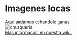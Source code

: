 # Imagenes locas
Aqui andamos echandole ganas
<br>
<img src="https://github.com/shialeweb/shialewebos/blob/main/imagenes/LogoElShowDeShialeweb.svg" alt="chusqueria">
<br>
<a href="https://github.com/shialeweb/shialewebos/wiki"> Mas informacion en nuestra wiki. </a> 
